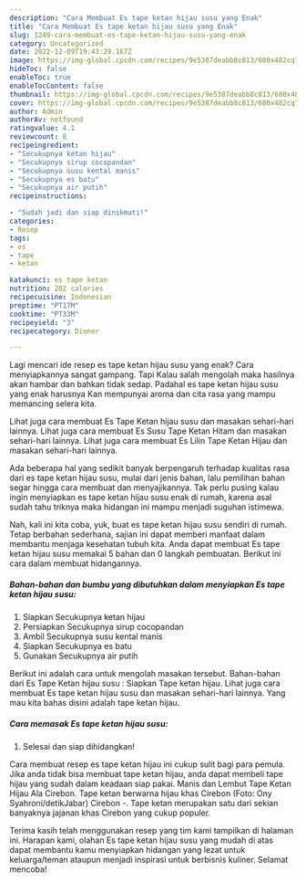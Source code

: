 ```yaml
---
description: "Cara Membuat Es tape ketan hijau susu yang Enak"
title: "Cara Membuat Es tape ketan hijau susu yang Enak"
slug: 1249-cara-membuat-es-tape-ketan-hijau-susu-yang-enak
category: Uncategorized
date: 2022-12-09T19:43:29.167Z
image: https://img-global.cpcdn.com/recipes/9e5387deabb8c813/680x482cq70/es-tape-ketan-hijau-susu-foto-resep-utama.jpg
hideToc: false
enableToc: true
enableTocContent: false
thumbnail: https://img-global.cpcdn.com/recipes/9e5387deabb8c813/680x482cq70/es-tape-ketan-hijau-susu-foto-resep-utama.jpg
cover: https://img-global.cpcdn.com/recipes/9e5387deabb8c813/680x482cq70/es-tape-ketan-hijau-susu-foto-resep-utama.jpg
author: Admin
authorAv: notfound
ratingvalue: 4.1
reviewcount: 8
recipeingredient:
- "Secukupnya ketan hijau"
- "Secukupnya sirup cocopandan"
- "Secukupnya susu kental manis"
- "Secukupnya es batu"
- "Secukupnya air putih"
recipeinstructions:

- "Sudah jadi dan siap dinikmati!"
categories:
- Resep
tags:
- es
- tape
- ketan

katakunci: es tape ketan 
nutrition: 202 calories
recipecuisine: Indonesian
preptime: "PT17M"
cooktime: "PT33M"
recipeyield: "3"
recipecategory: Dinner

---
```



Lagi mencari ide resep es tape ketan hijau susu yang enak? Cara menyiapkannya sangat gampang. Tapi Kalau salah mengolah maka hasilnya akan hambar dan bahkan tidak sedap. Padahal es tape ketan hijau susu yang enak harusnya Kan mempunyai aroma dan cita rasa yang mampu memancing selera kita.


Lihat juga cara membuat Es Tape Ketan hijau susu dan masakan sehari-hari lainnya. Lihat juga cara membuat Es Susu Tape Ketan Hitam dan masakan sehari-hari lainnya. Lihat juga cara membuat Es Lilin Tape Ketan Hijau dan masakan sehari-hari lainnya.

Ada beberapa hal yang sedikit banyak berpengaruh terhadap kualitas rasa dari es tape ketan hijau susu, mulai dari jenis bahan, lalu pemilihan bahan segar hingga cara membuat dan menyajikannya. Tak perlu pusing kalau ingin menyiapkan es tape ketan hijau susu enak di rumah, karena asal sudah tahu triknya maka hidangan ini mampu menjadi suguhan istimewa.


Nah, kali ini kita coba, yuk, buat es tape ketan hijau susu sendiri di rumah. Tetap berbahan sederhana, sajian ini dapat memberi manfaat dalam membantu menjaga kesehatan tubuh kita. Anda dapat membuat Es tape ketan hijau susu memakai 5 bahan dan 0 langkah pembuatan. Berikut ini cara dalam membuat hidangannya.

<!--inarticleads1-->

##### Bahan-bahan dan bumbu yang dibutuhkan dalam menyiapkan Es tape ketan hijau susu:

1. Siapkan Secukupnya ketan hijau
1. Persiapkan Secukupnya sirup cocopandan
1. Ambil Secukupnya susu kental manis
1. Siapkan Secukupnya es batu
1. Gunakan Secukupnya air putih


Berikut ini adalah cara untuk mengolah masakan tersebut. Bahan-bahan dari Es Tape Ketan hijau susu : Siapkan Tape ketan hijau. Lihat juga cara membuat Es tape ketan hijau susu dan masakan sehari-hari lainnya. Yang mau kita bahas disini adalah tape ketan hijau. 

<!--inarticleads2-->

##### Cara memasak Es tape ketan hijau susu:


1. Selesai dan siap dihidangkan!

Cara membuat resep es tape ketan hijau ini cukup sulit bagi para pemula. Jika anda tidak bisa membuat tape ketan hijau, anda dapat membeli tape hijau yang sudah dalam keadaan siap pakai. Manis dan Lembut Tape Ketan Hijau Ala Cirebon. Tape ketan berwarna hijau khas Cirebon (Foto: Ony Syahroni/detikJabar) Cirebon -. Tape ketan merupakan satu dari sekian banyaknya jajanan khas Cirebon yang cukup populer. 

Terima kasih telah menggunakan resep yang tim kami tampilkan di halaman ini. Harapan kami, olahan Es tape ketan hijau susu yang mudah di atas dapat membantu kamu menyiapkan hidangan yang lezat untuk keluarga/teman ataupun menjadi inspirasi untuk berbisnis kuliner. Selamat mencoba!
